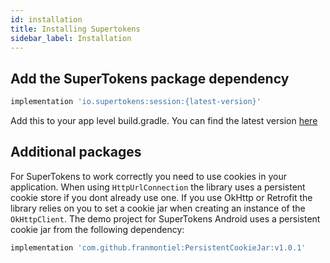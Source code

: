 ```yaml
---
id: installation
title: Installing Supertokens
sidebar_label: Installation
---
```


## Add the SuperTokens package dependency

```gradle
implementation 'io.supertokens:session:{latest-version}'
```

Add this to your app level build.gradle. You can find the latest version <a href="https://github.com/supertokens/supertokens-android/releases" target="_blank">here</a>

## Additional packages

For SuperTokens to work correctly you need to use cookies in your application. When using ```HttpUrlConnection``` the library uses a persistent cookie store if you dont already use one. If you use OkHttp or Retrofit the library relies on you to set a cookie jar when creating an instance of the ```OkHttpClient```. The demo project for SuperTokens Android uses a persistent cookie jar from the following dependency:

```gradle
implementation 'com.github.franmontiel:PersistentCookieJar:v1.0.1'
```